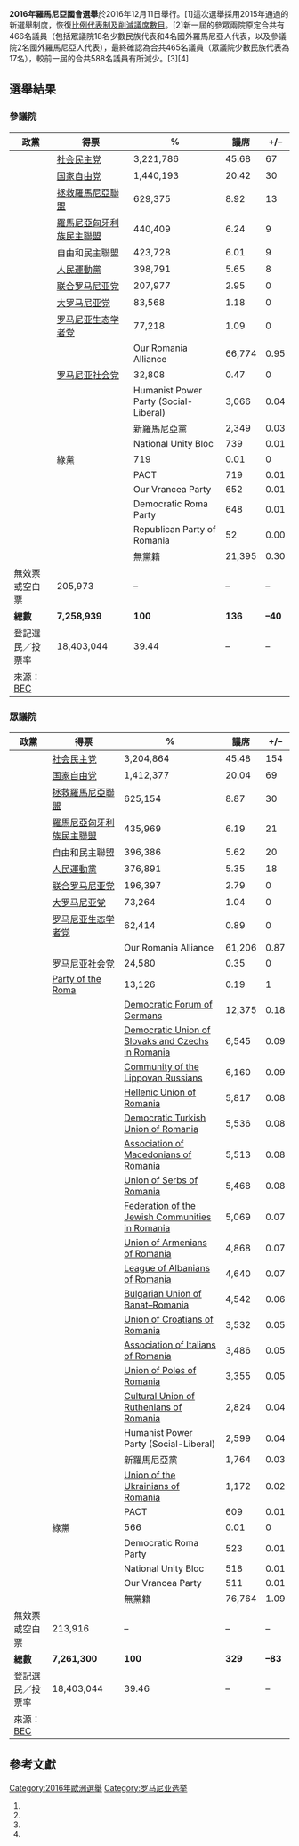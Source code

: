 **2016年羅馬尼亞國會選舉**於2016年12月11日舉行。\[1\]這次選舉採用2015年通過的新選舉制度，恢復[比例代表制及削減議席數目](../Page/比例代表制.md "wikilink")。\[2\]新一屆的參眾兩院原定合共有466名議員（包括眾議院18名少數民族代表和4名國外羅馬尼亞人代表，以及參議院2名國外羅馬尼亞人代表），最終確認為合共465名議員（眾議院少數民族代表為17名），較前一屆的合共588名議員有所減少。\[3\]\[4\]

## 選舉結果

### 參議院

| 政黨                                                                           | 得票                                                                    | %         | 議席      | \+/–    |
| ---------------------------------------------------------------------------- | --------------------------------------------------------------------- | --------- | ------- | ------- |
|                                                                              | [社会民主党](../Page/社会民主党_\(罗马尼亚\).md "wikilink")                         | 3,221,786 | 45.68   | 67      |
|                                                                              | [国家自由党](../Page/国家自由党_\(罗马尼亚\).md "wikilink")                         | 1,440,193 | 20.42   | 30      |
|                                                                              | [拯救羅馬尼亞聯盟](https://zh.wikipedia.org/wiki/拯救羅馬尼亞聯盟 "wikilink")         | 629,375   | 8.92    | 13      |
|                                                                              | [羅馬尼亞匈牙利族民主聯盟](https://zh.wikipedia.org/wiki/羅馬尼亞匈牙利族民主聯盟 "wikilink") | 440,409   | 6.24    | 9       |
|                                                                              | 自由和民主聯盟                                                               | 423,728   | 6.01    | 9       |
|                                                                              | [人民運動黨](https://zh.wikipedia.org/wiki/人民運動黨 "wikilink")               | 398,791   | 5.65    | 8       |
|                                                                              | [联合罗马尼亚党](https://zh.wikipedia.org/wiki/联合罗马尼亚党 "wikilink")           | 207,977   | 2.95    | 0       |
|                                                                              | [大罗马尼亚党](https://zh.wikipedia.org/wiki/大罗马尼亚党 "wikilink")             | 83,568    | 1.18    | 0       |
|                                                                              | [罗马尼亚生态学者党](https://zh.wikipedia.org/wiki/罗马尼亚生态学者党 "wikilink")       | 77,218    | 1.09    | 0       |
| |                                                                            | Our Romania Alliance                                                  | 66,774    | 0.95    | 0       |
|                                                                              | [罗马尼亚社会党](https://zh.wikipedia.org/wiki/罗马尼亚社会党 "wikilink")           | 32,808    | 0.47    | 0       |
| |                                                                            | Humanist Power Party (Social-Liberal)                                 | 3,066     | 0.04    | 0       |
| |                                                                            | 新羅馬尼亞黨                                                                | 2,349     | 0.03    | 0       |
| |                                                                            | National Unity Bloc                                                   | 739       | 0.01    | 0       |
|                                                                              | 綠黨                                                                    | 719       | 0.01    | 0       |
| |                                                                            | PACT                                                                  | 719       | 0.01    | 0       |
| |                                                                            | Our Vrancea Party                                                     | 652       | 0.01    | 0       |
| |                                                                            | Democratic Roma Party                                                 | 648       | 0.01    | 0       |
| |                                                                            | Republican Party of Romania                                           | 52        | 0.00    | 0       |
| |                                                                            | 無黨籍                                                                   | 21,395    | 0.30    | 0       |
| 無效票或空白票                                                                      | 205,973                                                               | –         | –       | –       |
| **總數**                                                                       | **7,258,939**                                                         | **100**   | **136** | **–40** |
| 登記選民／投票率                                                                     | 18,403,044                                                            | 39.44     | –       | –       |
| 來源：[BEC](http://parlamentare2016.bec.ro/wp-content/uploads/2016/12/3_RF.pdf) |                                                                       |           |         |         |

### 眾議院

| 政黨                                                                           | 得票                                                                                                                                              | %         | 議席      | \+/–    |
| ---------------------------------------------------------------------------- | ----------------------------------------------------------------------------------------------------------------------------------------------- | --------- | ------- | ------- |
|                                                                              | [社会民主党](../Page/社会民主党_\(罗马尼亚\).md "wikilink")                                                                                                   | 3,204,864 | 45.48   | 154     |
|                                                                              | [国家自由党](../Page/国家自由党_\(罗马尼亚\).md "wikilink")                                                                                                   | 1,412,377 | 20.04   | 69      |
|                                                                              | [拯救羅馬尼亞聯盟](https://zh.wikipedia.org/wiki/拯救羅馬尼亞聯盟 "wikilink")                                                                                   | 625,154   | 8.87    | 30      |
|                                                                              | [羅馬尼亞匈牙利族民主聯盟](https://zh.wikipedia.org/wiki/羅馬尼亞匈牙利族民主聯盟 "wikilink")                                                                           | 435,969   | 6.19    | 21      |
|                                                                              | 自由和民主聯盟                                                                                                                                         | 396,386   | 5.62    | 20      |
|                                                                              | [人民運動黨](https://zh.wikipedia.org/wiki/人民運動黨 "wikilink")                                                                                         | 376,891   | 5.35    | 18      |
|                                                                              | [联合罗马尼亚党](https://zh.wikipedia.org/wiki/联合罗马尼亚党 "wikilink")                                                                                     | 196,397   | 2.79    | 0       |
|                                                                              | [大罗马尼亚党](https://zh.wikipedia.org/wiki/大罗马尼亚党 "wikilink")                                                                                       | 73,264    | 1.04    | 0       |
|                                                                              | [罗马尼亚生态学者党](https://zh.wikipedia.org/wiki/罗马尼亚生态学者党 "wikilink")                                                                                 | 62,414    | 0.89    | 0       |
| |                                                                            | Our Romania Alliance                                                                                                                            | 61,206    | 0.87    | 0       |
|                                                                              | [罗马尼亚社会党](https://zh.wikipedia.org/wiki/罗马尼亚社会党 "wikilink")                                                                                     | 24,580    | 0.35    | 0       |
|                                                                              | [Party of the Roma](https://zh.wikipedia.org/wiki/Party_of_the_Roma "wikilink")                                                                 | 13,126    | 0.19    | 1       |
| |                                                                            | [Democratic Forum of Germans](https://zh.wikipedia.org/wiki/Democratic_Forum_of_Germans_in_Romania "wikilink")                                  | 12,375    | 0.18    | 1       |
| |                                                                            | [Democratic Union of Slovaks and Czechs in Romania](https://zh.wikipedia.org/wiki/Democratic_Union_of_Slovaks_and_Czechs_in_Romania "wikilink") | 6,545     | 0.09    | 1       |
| |                                                                            | [Community of the Lippovan Russians](https://zh.wikipedia.org/wiki/Community_of_the_Lippovan_Russians_in_Romania "wikilink")                    | 6,160     | 0.09    | 1       |
| |                                                                            | [Hellenic Union of Romania](https://zh.wikipedia.org/wiki/Hellenic_Union_of_Romania "wikilink")                                                 | 5,817     | 0.08    | 1       |
| |                                                                            | [Democratic Turkish Union of Romania](https://zh.wikipedia.org/wiki/Democratic_Turkish_Union_of_Romania "wikilink")                             | 5,536     | 0.08    | 1       |
| |                                                                            | [Association of Macedonians of Romania](https://zh.wikipedia.org/wiki/Association_of_Macedonians_of_Romania "wikilink")                         | 5,513     | 0.08    | 1       |
| |                                                                            | [Union of Serbs of Romania](https://zh.wikipedia.org/wiki/Union_of_Serbs_of_Romania "wikilink")                                                 | 5,468     | 0.08    | 1       |
| |                                                                            | [Federation of the Jewish Communities in Romania](https://zh.wikipedia.org/wiki/Federation_of_the_Jewish_Communities_in_Romania "wikilink")     | 5,069     | 0.07    | 1       |
| |                                                                            | [Union of Armenians of Romania](https://zh.wikipedia.org/wiki/Union_of_Armenians_of_Romania "wikilink")                                         | 4,868     | 0.07    | 1       |
| |                                                                            | [League of Albanians of Romania](https://zh.wikipedia.org/wiki/League_of_Albanians_of_Romania "wikilink")                                       | 4,640     | 0.07    | 1       |
| |                                                                            | [Bulgarian Union of Banat–Romania](https://zh.wikipedia.org/wiki/Bulgarian_Union_of_Banat–Romania "wikilink")                                   | 4,542     | 0.06    | 1       |
| |                                                                            | [Union of Croatians of Romania](https://zh.wikipedia.org/wiki/Union_of_Croatians_of_Romania "wikilink")                                         | 3,532     | 0.05    | 1       |
| |                                                                            | [Association of Italians of Romania](https://zh.wikipedia.org/wiki/Association_of_Italians_of_Romania "wikilink")                               | 3,486     | 0.05    | 1       |
| |                                                                            | [Union of Poles of Romania](https://zh.wikipedia.org/wiki/Union_of_Poles_of_Romania "wikilink")                                                 | 3,355     | 0.05    | 1       |
| |                                                                            | [Cultural Union of Ruthenians of Romania](https://zh.wikipedia.org/wiki/Cultural_Union_of_Ruthenians_of_Romania "wikilink")                     | 2,824     | 0.04    | 1       |
| |                                                                            | Humanist Power Party (Social-Liberal)                                                                                                           | 2,599     | 0.04    | 0       |
| |                                                                            | 新羅馬尼亞黨                                                                                                                                          | 1,764     | 0.03    | 0       |
| |                                                                            | [Union of the Ukrainians of Romania](https://zh.wikipedia.org/wiki/Union_of_the_Ukrainians_of_Romania "wikilink")                               | 1,172     | 0.02    | 1       |
| |                                                                            | PACT                                                                                                                                            | 609       | 0.01    | 0       |
|                                                                              | 綠黨                                                                                                                                              | 566       | 0.01    | 0       |
| |                                                                            | Democratic Roma Party                                                                                                                           | 523       | 0.01    | 0       |
| |                                                                            | National Unity Bloc                                                                                                                             | 518       | 0.01    | 0       |
| |                                                                            | Our Vrancea Party                                                                                                                               | 511       | 0.01    | 0       |
| |                                                                            | 無黨籍                                                                                                                                             | 76,764    | 1.09    | 0       |
| 無效票或空白票                                                                      | 213,916                                                                                                                                         | –         | –       | –       |
| **總數**                                                                       | **7,261,300**                                                                                                                                   | **100**   | **329** | **–83** |
| 登記選民／投票率                                                                     | 18,403,044                                                                                                                                      | 39.46     | –       | –       |
| 來源：[BEC](http://parlamentare2016.bec.ro/wp-content/uploads/2016/12/4_RF.pdf) |                                                                                                                                                 |           |         |         |

## 參考文獻

[Category:2016年歐洲選舉](https://zh.wikipedia.org/wiki/Category:2016年歐洲選舉 "wikilink")
[Category:罗马尼亚选举](https://zh.wikipedia.org/wiki/Category:罗马尼亚选举 "wikilink")

1.
2.
3.
4.